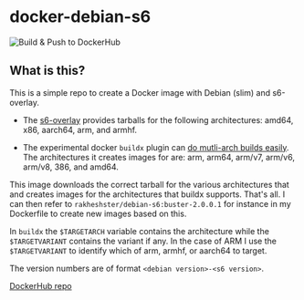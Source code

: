 # docker-debian-s6
![Build & Push to DockerHub](https://github.com/rakheshster/docker-debian-s6/workflows/Buildx%20%26%20Push%20to%20DockerHub/badge.svg)
## What is this?
This is a simple repo to create a Docker image with Debian (slim) and s6-overlay. 

  * The [s6-overlay](https://github.com/just-containers/s6-overlay) provides tarballs for the following architectures: amd64, x86, aarch64, arm, and armhf. 

  * The experimental docker `buildx` plugin can [do mutli-arch builds easily](https://www.docker.com/blog/multi-arch-build-and-images-the-simple-way/). The architectures it creates images for are: arm, arm64, arm/v7, arm/v6, arm/v8, 386, and amd64. 

This image downloads the correct tarball for the various architectures that and creates images for the architectures that buildx supports. That's all. I can then refer to `rakheshster/debian-s6:buster-2.0.0.1` for instance in my Dockerfile to create new images based on this.  

In `buildx` the `$TARGETARCH` variable contains the architecture while the `$TARGETVARIANT` contains the variant if any. In the case of ARM I use the `$TARGETVARIANT` to identify which of arm, armhf, or aarch64 to target. 

The version numbers are of format `<debian version>-<s6 version>`. 

[DockerHub repo](https://hub.docker.com/repository/docker/rakheshster/debian-s6)
